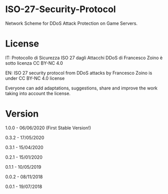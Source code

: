 # ISO-27-Security-Protocol
Network Scheme for DDoS Attack Protection on Game Servers.

# License 

IT: Protocollo di Sicurezza ISO 27 dagli Attacchi DDoS di Francesco Zoino è sotto licenza CC BY-NC 4.0

EN: ISO 27 security protocol from DDoS attacks by Francesco Zoino is under CC BY-NC 4.0 license

Everyone can add adaptations, suggestions, share and improve the work taking into account the license.

# Version

1.0.0 - 06/06/2020 (First Stable Version!)

0.3.2 - 17/05/2020

0.3.1 - 15/04/2020

0.2.1 - 15/01/2020

0.1.1 - 10/05/2019

0.0.2 - 08/11/2018

0.0.1 - 19/07/2018

